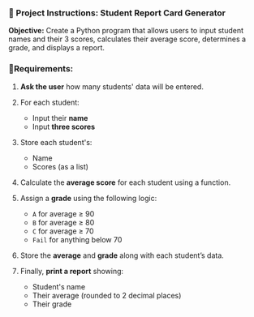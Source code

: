 
###  📝 Project Instructions: Student Report Card Generator
  
**Objective:**
Create a Python program that allows users to input student names and their 3 scores, calculates their average score, determines a grade, and displays a report.



###   📌Requirements:

1. **Ask the user** how many students' data will be entered.
2. For each student:

   * Input their **name**
   * Input **three scores**
3. Store each student's:

   * Name
   * Scores (as a list)
4. Calculate the **average score** for each student using a function.
5. Assign a **grade** using the following logic:

   * `A` for average ≥ 90
   * `B` for average ≥ 80
   * `C` for average ≥ 70
   * `Fail` for anything below 70
6. Store the **average** and **grade** along with each student’s data.
7. Finally, **print a report** showing:

   * Student's name
   * Their average (rounded to 2 decimal places)
   * Their grade

